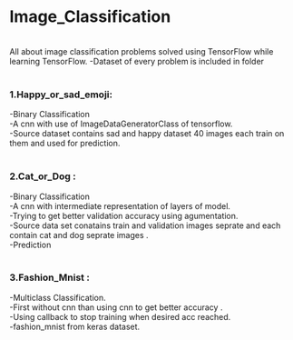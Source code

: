 # Image_Classification
<br>
All about image classification problems solved using TensorFlow while learning TensorFlow.
-Dataset of every problem is included in folder
<br>
<br>
<h3> 1.Happy_or_sad_emoji: </h3> 
-Binary Classification
<br>-A cnn with use of ImageDataGeneratorClass of tensorflow.
<br>-Source dataset contains sad and happy dataset 40 images each train on them and used for prediction.
 <br>
 <br>
<h3>  2.Cat_or_Dog :</h3> 
-Binary Classification
<br>-A cnn with intermediate  representation of layers of model.
<br>-Trying to get better validation accuracy using agumentation.
<br>-Source data set conatains train and validation images seprate and each contain cat and dog seprate images .
<br>-Prediction
<br>
<br>
<h3>  3.Fashion_Mnist :</h3> 
-Multiclass Classification.
<br>-First without cnn than using cnn to get better accuracy .
<br>-Using callback to stop training when desired acc reached.
<br>-fashion_mnist from keras dataset.
